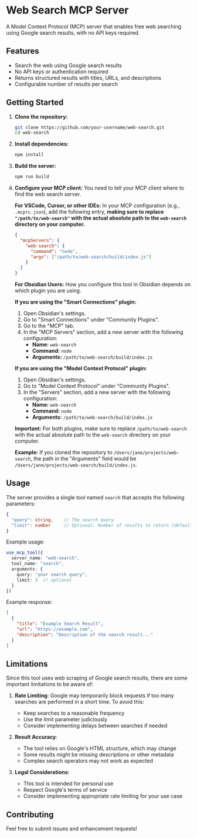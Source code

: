 # Web Search MCP Server

A Model Context Protocol (MCP) server that enables free web searching using Google search results, with no API keys required.

## Features

- Search the web using Google search results
- No API keys or authentication required
- Returns structured results with titles, URLs, and descriptions
- Configurable number of results per search

## Getting Started

1. **Clone the repository:**
   ```bash
   git clone https://github.com/your-username/web-search.git
   cd web-search
   ```

2. **Install dependencies:**
   ```bash
   npm install
   ```

3. **Build the server:**
   ```bash
   npm run build
   ```

4. **Configure your MCP client:**
   You need to tell your MCP client where to find the web search server.

   **For VSCode, Cursor, or other IDEs:**
   In your MCP configuration (e.g., `.mcprc.json`), add the following entry, **making sure to replace `"/path/to/web-search"` with the actual absolute path to the `web-search` directory on your computer.**

   ```json
   {
     "mcpServers": {
       "web-search": {
         "command": "node",
         "args": ["/path/to/web-search/build/index.js"]
       }
     }
   }
   ```

   **For Obsidian Users:**
   How you configure this tool in Obsidian depends on which plugin you are using.

   **If you are using the "Smart Connections" plugin:**
   1. Open Obsidian's settings.
   2. Go to "Smart Connections" under "Community Plugins".
   3. Go to the "MCP" tab.
   4. In the "MCP Servers" section, add a new server with the following configuration:
      - **Name:** `web-search`
      - **Command:** `node`
      - **Arguments:** `/path/to/web-search/build/index.js`

   **If you are using the "Model Context Protocol" plugin:**
   1. Open Obsidian's settings.
   2. Go to "Model Context Protocol" under "Community Plugins".
   3. In the "Servers" section, add a new server with the following configuration:
      - **Name:** `web-search`
      - **Command:** `node`
      - **Arguments:** `/path/to/web-search/build/index.js`

   **Important:** For both plugins, make sure to replace `/path/to/web-search` with the actual absolute path to the `web-search` directory on your computer.

   **Example:** If you cloned the repository to `/Users/jane/projects/web-search`, the path in the "Arguments" field would be `/Users/jane/projects/web-search/build/index.js`.

## Usage

The server provides a single tool named `search` that accepts the following parameters:

```typescript
{
  "query": string,    // The search query
  "limit": number     // Optional: Number of results to return (default: 5, max: 10)
}
```

Example usage:
```typescript
use_mcp_tool({
  server_name: "web-search",
  tool_name: "search",
  arguments: {
    query: "your search query",
    limit: 3  // optional
  }
})
```

Example response:
```json
[
  {
    "title": "Example Search Result",
    "url": "https://example.com",
    "description": "Description of the search result..."
  }
]
```

## Limitations

Since this tool uses web scraping of Google search results, there are some important limitations to be aware of:

1. **Rate Limiting**: Google may temporarily block requests if too many searches are performed in a short time. To avoid this:
   - Keep searches to a reasonable frequency
   - Use the limit parameter judiciously
   - Consider implementing delays between searches if needed

2. **Result Accuracy**: 
   - The tool relies on Google's HTML structure, which may change
   - Some results might be missing descriptions or other metadata
   - Complex search operators may not work as expected

3. **Legal Considerations**:
   - This tool is intended for personal use
   - Respect Google's terms of service
   - Consider implementing appropriate rate limiting for your use case

## Contributing

Feel free to submit issues and enhancement requests!
